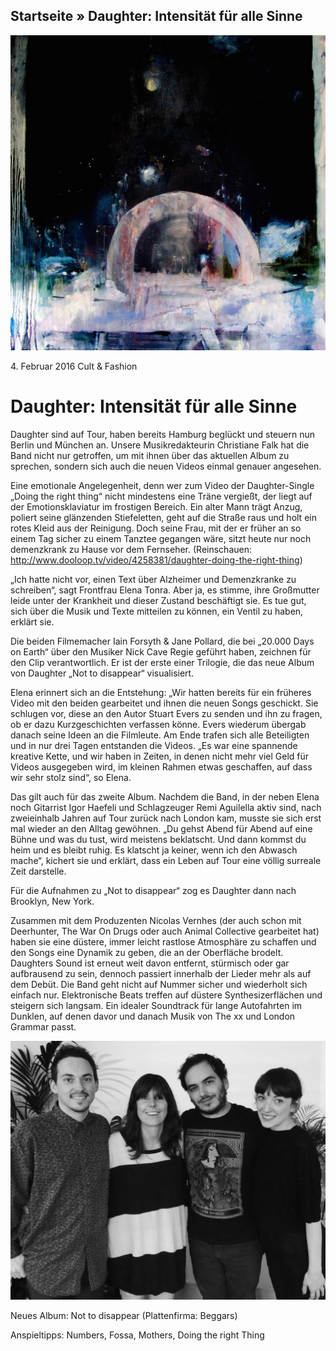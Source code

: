 ## Startseite » Daughter: Intensität für alle Sinne

<img src="/Text/Resources/nottodisappear_1500x1500.jpg">

4\. Februar 2016	Cult & Fashion

# Daughter: Intensität für alle Sinne

Daughter sind auf Tour, haben bereits Hamburg beglückt und steuern nun Berlin und München an. Unsere Musikredakteurin Christiane Falk hat die Band nicht nur getroffen, um mit ihnen über das aktuellen Album zu sprechen, sondern sich auch die neuen Videos einmal genauer angesehen.

Eine emotionale Angelegenheit, denn wer zum Video der Daughter-Single „Doing the right thing“ nicht mindestens eine Träne vergießt, der liegt auf der Emotionsklaviatur im frostigen Bereich. Ein alter Mann trägt Anzug, poliert seine glänzenden Stiefeletten, geht auf die Straße raus und holt ein rotes Kleid aus der Reinigung. Doch seine Frau, mit der er früher an so einem Tag sicher zu einem Tanztee gegangen wäre, sitzt heute nur noch demenzkrank zu Hause vor dem Fernseher. (Reinschauen: http://www.dooloop.tv/video/4258381/daughter-doing-the-right-thing)

„Ich hatte nicht vor, einen Text über Alzheimer und Demenzkranke zu schreiben“, sagt Frontfrau Elena Tonra. Aber ja, es stimme, ihre Großmutter leide unter der Krankheit und dieser Zustand beschäftigt sie. Es tue gut, sich über die Musik und Texte mitteilen zu können, ein Ventil zu haben, erklärt sie.

Die beiden Filmemacher Iain Forsyth & Jane Pollard, die bei „20.000 Days on Earth“ über den Musiker Nick Cave Regie geführt haben, zeichnen für den Clip verantwortlich. Er ist der erste einer Trilogie, die das neue Album von Daughter „Not to disappear“ visualisiert.

Elena erinnert sich an die Entstehung: „Wir hatten bereits für ein früheres Video mit den beiden gearbeitet und ihnen die neuen Songs geschickt. Sie schlugen vor, diese an den Autor Stuart Evers zu senden und ihn zu fragen, ob er dazu Kurzgeschichten verfassen könne. Evers wiederum übergab danach seine Ideen an die Filmleute. Am Ende trafen sich alle Beteiligten und in nur drei Tagen entstanden die Videos. „Es war eine spannende kreative Kette, und wir haben in Zeiten, in denen nicht mehr viel Geld für Videos ausgegeben wird, im kleinen Rahmen etwas geschaffen, auf dass wir sehr stolz sind“, so Elena.

Das gilt auch für das zweite Album. Nachdem die Band, in der neben Elena noch Gitarrist Igor Haefeli und Schlagzeuger Remi Aguilella aktiv sind, nach zweieinhalb Jahren auf Tour zurück nach London kam, musste sie sich erst mal wieder an den Alltag gewöhnen. „Du gehst Abend für Abend auf eine Bühne und was du tust, wird meistens beklatscht. Und dann kommst du heim und es bleibt ruhig. Es klatscht ja keiner, wenn ich den Abwasch mache“, kichert sie und erklärt, dass ein Leben auf Tour eine völlig surreale Zeit darstelle.

Für die Aufnahmen zu „Not to disappear“ zog es Daughter dann nach Brooklyn, New York.

Zusammen mit dem Produzenten Nicolas Vernhes (der auch schon mit Deerhunter, The War On Drugs oder auch Animal Collective gearbeitet hat) haben sie eine düstere, immer leicht rastlose Atmosphäre zu schaffen und den Songs eine Dynamik zu geben, die an der Oberfläche brodelt. Daughters Sound ist erneut weit davon entfernt, stürmisch oder gar aufbrausend zu sein, dennoch passiert innerhalb der Lieder mehr als auf dem Debüt. Die Band geht nicht auf Nummer sicher und wiederholt sich einfach nur. Elektronische Beats treffen auf düstere Synthesizerflächen und steigern sich langsam. Ein idealer Soundtrack für lange Autofahrten im Dunklen, auf denen davor und danach Musik von The xx und London Grammar passt.

<img src="/Images/daughter_SW.jpg">

Neues Album: Not to disappear (Plattenfirma: Beggars)

Anspieltipps: Numbers, Fossa, Mothers, Doing the right Thing

